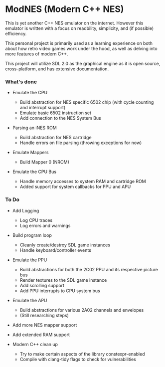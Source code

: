 <h1>ModNES (Modern C++ NES)</h1>

This is yet another C++ NES emulator on the internet. However this emulator is written with a focus on readbility, simplicity, and (if possible) efficiency.

This personal project is primarily used as a learning experience on both about how retro video games work under the hood, as well as delving into more features of modern C++.

This project will utilize SDL 2.0 as the graphical engine as it is open source, cross-platform, and has extensive documentation.

<h3>What's done</h3>

+ Emulate the CPU
  + Build abstraction for NES specific 6502 chip (with cycle counting and interrupt support)
  + Emulate basic 6502 instruction set
  + Add connection to the NES System Bus

+ Parsing an iNES ROM
  + Build abstraction for NES cartridge
  + Handle errors on file parsing (throwing exceptions for now)
  
+ Emulate Mappers
  + Build Mapper 0 (NROM)
 
+ Emulate the CPU Bus
  + Handle memory accesses to system RAM and cartridge ROM
  + Added support for system callbacks for PPU and APU

<h3>To Do</h3>

+ Add Logging
  + Log CPU traces
  + Log errors and warnings
    
+ Build program loop
  + Cleanly create/destroy SDL game instances
  + Handle keyboard/controller events

+ Emulate the PPU
  + Build abstractions for both the 2C02 PPU and its respective picture bus
  + Render textures to the SDL game instance
  + Add scrolling support
  + Add PPU interrupts to CPU system bus

+ Emulate the APU
  + Build abstractions for various 2A02 channels and envelopes
  + (Still researching steps)
 
+ Add more NES mapper support
+ Add extended RAM support
 
+ Modern C++ clean up
  + Try to make certain aspects of the library constexpr-enabled
  + Compile with clang-tidy flags to check for vulnerabilities
